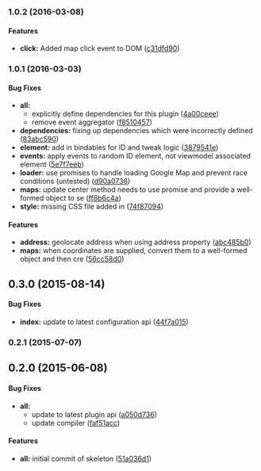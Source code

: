 ### 1.0.2 (2016-03-08)


#### Features

* **click:** Added map click event to DOM ([c31dfd90](http://github.com/Vheissu/aurelia-google-maps/commit/c31dfd90b76d1ad122c35b1482b5c74c76fa3082))


### 1.0.1 (2016-03-03)


#### Bug Fixes

* **all:**
  * explicitly define dependencies for this plugin ([4a00ceee](http://github.com/Vheissu/aurelia-google-maps/commit/4a00ceee7faa1006965e77524467ecdc3e1132e8))
  * remove event aggregator ([f8510457](http://github.com/Vheissu/aurelia-google-maps/commit/f851045747eb191928b74a0d159357806f0a8d05))
* **dependencies:** fixing up dependencies which were incorrectly defined ([83abc590](http://github.com/Vheissu/aurelia-google-maps/commit/83abc590b57a1a65e4c776aaf6cfcf8456f7e593))
* **element:** add in bindables for ID and tweak logic ([3879541e](http://github.com/Vheissu/aurelia-google-maps/commit/3879541ee8aca717f5e19235b4ee2ba03d792bd1))
* **events:** apply events to random ID element, not viewmodel associated element ([5e7f7eeb](http://github.com/Vheissu/aurelia-google-maps/commit/5e7f7eebf00434f1f60a2bfdf106054e81dff594))
* **loader:** use promises to handle loading Google Map and prevent race conditions (untested) ([d90a0736](http://github.com/Vheissu/aurelia-google-maps/commit/d90a0736d6ce7a0199d0d6c361ce634c2e6bcb8d))
* **maps:** update center method needs to use promise and provide a well-formed object to se ([ff8b6c4a](http://github.com/Vheissu/aurelia-google-maps/commit/ff8b6c4ac30498acfcfe7510d484122eb150877c))
* **style:** missing CSS file added in ([74f87094](http://github.com/Vheissu/aurelia-google-maps/commit/74f87094184c0399ac09a5b3ac0eb6e61b5de3ed))


#### Features

* **address:** geolocate address when using address property ([abc485b0](http://github.com/Vheissu/aurelia-google-maps/commit/abc485b0ebfeb6f4248b57d49537bc5763e6cce2))
* **maps:** when coordinates are supplied, convert them to a well-formed object and then cre ([56cc58d0](http://github.com/Vheissu/aurelia-google-maps/commit/56cc58d05ac39f06d214329ed4565e7f9313fddd))


## 0.3.0 (2015-08-14)


#### Bug Fixes

* **index:** update to latest configuration api ([44f7a015](http://github.com/aurelia/skeleton-plugin/commit/44f7a015c0f15251bd07b327e42c875eaccbb735))


### 0.2.1 (2015-07-07)


## 0.2.0 (2015-06-08)


#### Bug Fixes

* **all:**
  * update to latest plugin api ([a050d736](http://github.com/aurelia/skeleton-plugin/commit/a050d736d32811066ffa902615cc73e1a5cbb6e3))
  * update compiler ([faf51acc](http://github.com/aurelia/skeleton-plugin/commit/faf51accc1514c6767eaed60df16dd3d586b5cc5))


#### Features

* **all:** initial commit of skeleton ([51a036d1](http://github.com/aurelia/skeleton-plugin/commit/51a036d146750a0bafd443dbc3def51ef7f89f6e))

